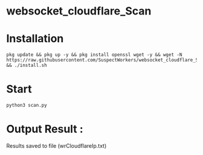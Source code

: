 # websocket_cloudflare_Scan


# Installation 
```
pkg update && pkg up -y && pkg install openssl wget -y && wget -N https://raw.githubusercontent.com/SuspectWorkers/websocket_cloudflare_Scan/main/install.sh && ./install.sh
```

# Start
```
python3 scan.py
```

# Output Result :
Results saved to file (wrCloudflareIp.txt)

